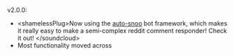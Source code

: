v2.0.0:
 * \<shamelessPlug>Now using the [auto-snoo](https://github.com/jetbooster/auto-snoo) bot framework, which makes it really easy to make a semi-complex reddit comment responder! Check it out! \</soundcloud>
 * Most functionality moved across

